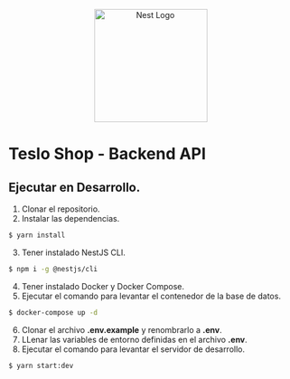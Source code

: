 <p align="center">
  <a href="http://nestjs.com/" target="blank"><img src="https://nestjs.com/img/logo-small.svg" width="200" alt="Nest Logo" /></a>
</p>

# Teslo Shop - Backend API

## Ejecutar en Desarrollo.

1. Clonar el repositorio.
2. Instalar las dependencias.
```bash
$ yarn install
```
3. Tener instalado NestJS CLI.
```bash
$ npm i -g @nestjs/cli
```
4. Tener instalado Docker y Docker Compose.
5. Ejecutar el comando para levantar el contenedor de la base de datos.
```bash
$ docker-compose up -d
```
6. Clonar el archivo __.env.example__ y renombrarlo a __.env__.
7. LLenar las variables de entorno definidas en el archivo __.env__.
8. Ejecutar el comando para levantar el servidor de desarrollo.
```bash
$ yarn start:dev
```